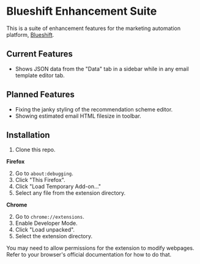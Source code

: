 # Blueshift Enhancement Suite

This is a suite of enhancement features for the marketing automation platform, [Blueshift](https://blueshift.com/).

## Current Features

- Shows JSON data from the "Data" tab in a sidebar while in any email template editor tab.

## Planned Features

- Fixing the janky styling of the recommendation scheme editor.
- Showing estimated email HTML filesize in toolbar.

## Installation

1. Clone this repo.

**Firefox**

2. Go to `about:debugging`.
3. Click "This Firefox".
4. Click "Load Temporary Add-on..."
5. Select any file from the extension directory.

**Chrome**

2. Go to `chrome://extensions`.
3. Enable Developer Mode.
4. Click "Load unpacked".
5. Select the extension directory.

You may need to allow permissions for the extension to modify webpages. Refer to your browser's official documentation for how to do that.
